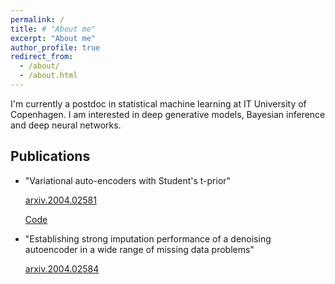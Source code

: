 ```yaml
---
permalink: /
title: # "About me"
excerpt: "About me"
author_profile: true
redirect_from: 
  - /about/
  - /about.html
---
```



I'm currently a postdoc in statistical machine learning at IT University of Copenhagen. 
I am interested in deep generative models, Bayesian inference and deep neural networks.









## Publications



* "Variational auto-encoders with Student's t-prior"

  [arxiv.2004.02581](https://arxiv.org/abs/2004.02581)
  
  [Code](https://github.com/najmehabiri/VAE-St)

* "Establishing strong imputation performance of a denoising autoencoder in a wide range of missing data problems" 

   [arxiv.2004.02584](https://arxiv.org/abs/2004.02584)
